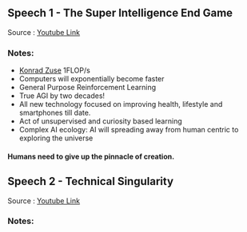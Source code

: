 ## Speech 1 - The Super Intelligence End Game 

Source : [Youtube Link](https://www.youtube.com/watch?v=_0prjrDuPiU)

### Notes:

- [Konrad Zuse](http://people.idsia.ch/~juergen/zuse.html) 1FLOP/s
- Computers will exponentially become faster
- General Purpose Reinforcement Learning
- True AGI by two decades!
- All new technology focused on improving health, lifestyle and smartphones till date.
- Act of unsupervised and curiosity based learning
- Complex AI ecology: AI will spreading away from human centric to exploring the universe

#### Humans need to give up the pinnacle of creation. 

## Speech 2 - Technical Singularity 

Source : [Youtube Link](https://www.youtube.com/watch?v=Ws7oT99_wew)

### Notes:

